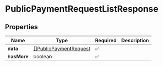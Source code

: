 # PublicPaymentRequestListResponse



## Properties

Name | Type | Required | Description
------------ | ------------- | ------------- | -------------
**data** | [[]PublicPaymentRequest](PublicPaymentRequest.md) | ✅ | 
**hasMore** | boolean | ✅ | 


